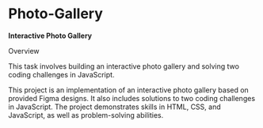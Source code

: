 # Photo-Gallery

**Interactive Photo Gallery**

Overview

This task involves building an interactive photo gallery and solving two coding challenges in JavaScript.

This project is an implementation of an interactive photo gallery based on provided Figma designs. 
It also includes solutions to two coding challenges in JavaScript. 
The project demonstrates skills in HTML, CSS, and JavaScript, as well as problem-solving abilities.



